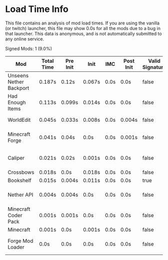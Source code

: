 # Load Time Info

This file contains an analysis of mod load times. If you are using the vanilla
(or twitch) launcher, this file may show 0.0s for all the mods due to a bug in
that launcher. This data is anonymous, and is not automatically submitted to any
online service.



Signed Mods: 1 (9.0%)

| Mod                     | Total Time | Pre Init | Init   | IMC  | Post Init | Valid Signature | File Name                                                  |
|-------------------------|------------|----------|--------|------|-----------|-----------------|------------------------------------------------------------|
| Unseens Nether Backport | 0.187s     | 0.12s    | 0.067s | 0.0s | 0.0s      | false           | nb-1.12.2-0.0.1.jar                                        |
| Had Enough Items        | 0.113s     | 0.099s   | 0.014s | 0.0s | 0.0s      | false           | had-enough-items-557549-4571247_mapped_stable_39-1.12.jar  |
| WorldEdit               | 0.045s     | 0.033s   | 0.008s | 0.0s | 0.004s    | false           | worldedit-forge-mc1.12.2-6.1.10-dist.jar                   |
| Minecraft Forge         | 0.041s     | 0.04s    | 0.0s   | 0.0s | 0.001s    | false           | forge-1.12.2-14.23.5.2860_mapped_stable_39-1.12-recomp.jar |
| Caliper                 | 0.021s     | 0.02s    | 0.001s | 0.0s | 0.0s      | false           | caliper-266824-2810222_mapped_stable_39-1.12.jar           |
| Crossbows               | 0.018s     | 0.0s     | 0.018s | 0.0s | 0.0s      | false           | crossbows-973881-5108261.jar                               |
| Bookshelf               | 0.015s     | 0.004s   | 0.011s | 0.0s | 0.0s      | true            | Bookshelf-1.12.2-2.3.590 (1).jar                           |
| Nether API              | 0.004s     | 0.004s   | 0.0s   | 0.0s | 0.0s      | false           | nether-API-f2f48d7b8b_mapped_stable_39-1.12.jar            |
| Minecraft Coder Pack    | 0.001s     | 0.001s   | 0.0s   | 0.0s | 0.0s      | false           | minecraft.jar                                              |
| Minecraft               | 0.001s     | 0.0s     | 0.001s | 0.0s | 0.0s      | false           | minecraft.jar                                              |
| Forge Mod Loader        | 0.0s       | 0.0s     | 0.0s   | 0.0s | 0.0s      | false           | forge-1.12.2-14.23.5.2860_mapped_stable_39-1.12-recomp.jar |
